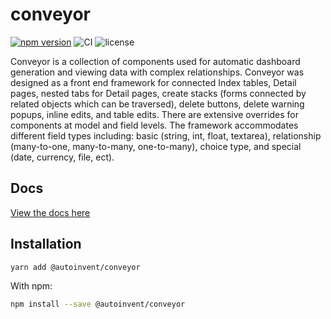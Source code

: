 # conveyor

[![npm version](https://badge.fury.io/js/%40autoinvent%2Fconveyor.svg)](https://badge.fury.io/js/%40autoinvent%2Fconveyor)
![CI](https://github.com/autoinvent/conveyor/workflows/CI/badge.svg?branch=master)
![license](https://img.shields.io/github/license/autoinvent/conveyor)

Conveyor is a collection of components used for automatic dashboard generation and viewing data with complex relationships. Conveyor was designed as a front end framework for connected Index tables, Detail pages, nested tabs for Detail pages, create stacks (forms connected by related objects which can be traversed), delete buttons, delete warning popups, inline edits, and table edits. There are extensive overrides for components at model and field levels. The framework accommodates different field types including: basic (string, int, float, textarea), relationship (many-to-one, many-to-many, one-to-many), choice type, and special (date, currency, file, ect).

## Docs

[View the docs here](https://autoinvent.github.io/conveyor/)

## Installation

```bash
yarn add @autoinvent/conveyor
```

With npm:

```bash
npm install --save @autoinvent/conveyor
```
